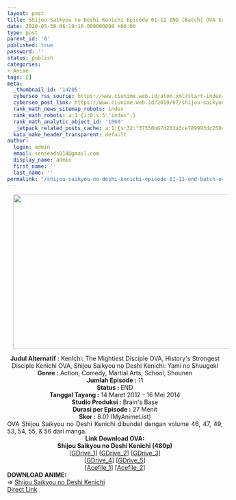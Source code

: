 ```yaml
---
layout: post
title: Shijou Saikyou no Deshi Kenichi Episode 01-11 END [Batch] OVA Subtitle Indonesia
date: 2020-05-30 06:19:16.000000000 +00:00
type: post
parent_id: '0'
published: true
password: ''
status: publish
categories:
- Anime
tags: []
meta:
  _thumbnail_id: '14205'
  cyberseo_rss_source: https://www.ciunime.web.id/atom.xml?start-index=451&max-results=150
  cyberseo_post_link: https://www.ciunime.web.id/2019/07/shijou-saikyou-no-deshi-kenichi-episode_19.html
  rank_math_news_sitemap_robots: index
  rank_math_robots: a:1:{i:0;s:5:"index";}
  rank_math_analytic_object_id: '1060'
  _jetpack_related_posts_cache: a:1:{s:32:"37550b67d263a3ce789993dc25046c5f";a:2:{s:7:"expires";i:1649617652;s:7:"payload";a:0:{}}}
  kata_make_header_transparent: default
author:
  login: admin
  email: senseads014@gmail.com
  display_name: admin
  first_name: ''
  last_name: ''
permalink: "/shijou-saikyou-no-deshi-kenichi-episode-01-11-end-batch-ova-subtitle-indonesia/"
---
```

<div class="separator" style="clear: both; text-align: center;"><a href="https://1.bp.blogspot.com/-ABRcfg_gx2Y/XTF0PCjL44I/AAAAAAAAcDo/JpySIvuiP5oG0Zma-uEOXj1d2KMpi-aWACLcBGAs/s1600/Shijou%2BSaikyou%2Bno%2BDeshi%2BKenichi%2BOVA.jpg" imageanchor="1" style="margin-left: 1em; margin-right: 1em;"><img border="0" data-original-height="720" data-original-width="1280" height="360" src="{{ site.baseurl }}/assets/2020/05/Shijou%2BSaikyou%2Bno%2BDeshi%2BKenichi%2BOVA.jpg" width="640" /></a></div>
<p>
<div style="text-align: center;"><b>Judul</b><b><b> Alternatif</b> :</b> KenIchi: The Mightiest Disciple OVA, History's Strongest Disciple Kenichi OVA, Shijou Saikyou no Deshi Kenichi: Yami no Shuugeki</div>
<div style="text-align: center;"><b><b>Genre :</b></b> Action, Comedy, Martial Arts, School, Shounen</div>
<div style="text-align: center;"><b>Jumlah Episode :</b> 11<br /><b>Status :&nbsp;</b>END<br /><b>Tanggal Tayang :</b> 14 Maret 2012 - 16 Mei 2014<br /><b>Studio Produksi :</b> Brain's Base<br /><b>Durasi per Episode :</b> 27 Menit</div>
<div style="text-align: center;"><b>Skor :</b> 8.01 (MyAnimeList)</div>
<div style="text-align: center;"></div>
<div style="text-align: justify;">OVA Shijou Saikyou no Deshi Kenichi dibundel dengan volume 46, 47, 49, 53, 54, 55, &amp; 56 dari manga.</div>
<div style="text-align: justify;"></div>
<div style="text-align: justify;"></div>
<div style="text-align: center;"><b>Link Download </b><b>OVA:</b></div>
<div style="text-align: center;"><b>Shijou Saikyou no Deshi Kenichi (480p)</b></div>
<div style="text-align: center;">[<a href="https://drive.google.com/uc?id=1AiD5GXn7Nmp-CHp6yQLwFrEcoq-jfOc7" target="_blank" rel="noopener">GDrive_1</a>] [<a href="https://drive.google.com/uc?id=1-YerU6RJRq7PA7H06YqM3-Fg0TSFt1-E" target="_blank" rel="noopener">GDrive_2</a>] [<a href="https://drive.google.com/uc?id=1pOwCrXqAkEWPcMKIw8IrYPLh5e_ZU9eV" target="_blank" rel="noopener">GDrive_3</a>]<br />[<a href="https://drive.google.com/uc?id=10-JvjtIepBNDn0rLelfFy1qhADFfinld" target="_blank" rel="noopener">GDrive_4</a>] [<a href="https://drive.google.com/uc?id=1xdtN8r7Glt62Rzk7VSGNfbpnxhX_IX6t" target="_blank" rel="noopener">GDrive_5</a>]<br />[<a href="https://acefile.co/f/10145533/ssdken-ichi-ova-wibudesu-com-zip" target="_blank" rel="noopener">Acefile_1</a>] [<a href="https://acefile.co/f/10807752/kusonime-ssndk-ova-rar" target="_blank" rel="noopener">Acefile_2</a>]
<div style="text-align: left;"></div>
<div style="text-align: left;"></div>
<div style="text-align: left;"><b>DOWNLOAD ANIME:</b></div>
<div style="text-align: left;"></div>
<div style="text-align: left;">=&gt;&nbsp;<a href="https://www.ciunime.web.id/2019/07/shijou-saikyou-no-deshi-kenichi-episode.html" target="_blank" rel="noopener">Shijou Saikyou no Deshi Kenichi</a></div>
<div style="text-align: left;"></div>
</div>
<link rel="stylesheet" href="https://cdnjs.cloudflare.com/ajax/libs/font-awesome/4.7.0/css/font-awesome.min.css" />
<div class="divbtn"> <a href="https://handymansurrender.com/fihup8buzv?key=94550f7ce39444073321dde3b8782f97" class="btn"><i class="fa fa-download"></i> Direct Link</a> </div>
